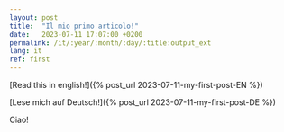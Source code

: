 ```yaml
---
layout: post
title:  "Il mio primo articolo!"
date:   2023-07-11 17:07:00 +0200
permalink: /it/:year/:month/:day/:title:output_ext
lang: it
ref: first
---
```


[Read this in english!]({% post_url 2023-07-11-my-first-post-EN %})

[Lese mich auf Deutsch!]({% post_url 2023-07-11-my-first-post-DE %})

Ciao! 
